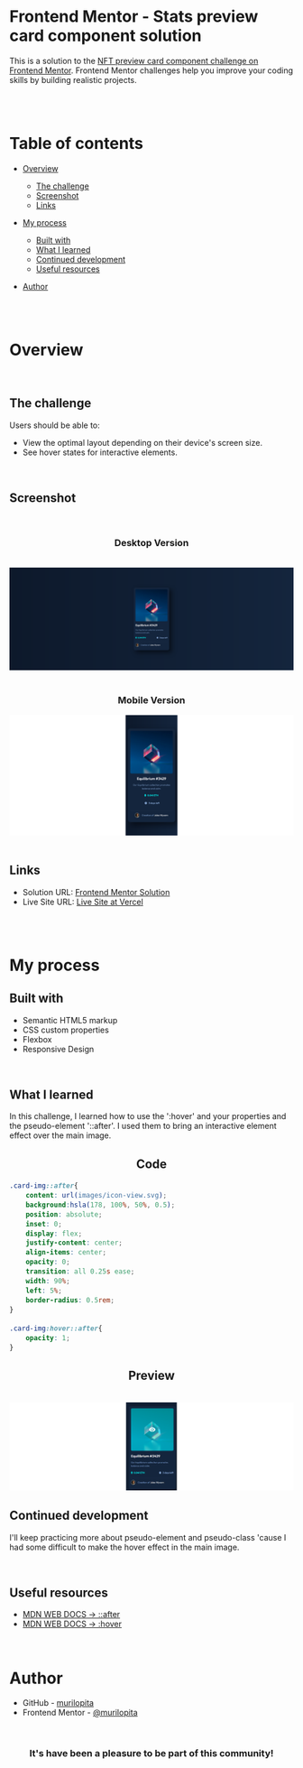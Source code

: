 # Frontend Mentor - Stats preview card component solution

This is a solution to the [NFT preview card component challenge on Frontend Mentor](https://www.frontendmentor.io/challenges/nft-preview-card-component-SbdUL_w0U). Frontend Mentor challenges help you improve your coding skills by building realistic projects.

<br>
<br>

# Table of contents

- [Overview](#overview)
  - [The challenge](#the-challenge)
  - [Screenshot](#screenshot)
  - [Links](#links)
- [My process](#my-process)
  - [Built with](#built-with)
  - [What I learned](#what-i-learned)
  - [Continued development](#continued-development)
  - [Useful resources](#useful-resources)
  
- [Author](#author)


<br>
<br>

# Overview
<br>

## The challenge

Users should be able to:

- View the optimal layout depending on their device's screen size.
- See hover states for interactive elements.

<br>

## Screenshot

<br>

<h3 align='center'>Desktop Version</h3>

<br>

<img src="images/reademe_img/screenshot-desktop.png">

<br>
<br>

<h3 align='center'>Mobile Version</h3>

<img src="images/reademe_img/screenshot-mobile.png">

<br>
<br>

## Links

- Solution URL: [Frontend Mentor Solution](https://www.frontendmentor.io/solutions/nft-preview-card-component-70-J9G0kGb)
- Live Site URL: [Live Site at Vercel](https://nft-preview-card-component-main-byi733pjf-murilopita.vercel.app/)

<br>
<br>

# My process

## Built with

- Semantic HTML5 markup
- CSS custom properties
- Flexbox
- Responsive Design

<br>

## What I learned

In this challenge, I learned how to use the ':hover' and your properties and the pseudo-element '::after'. I used them to bring an interactive element effect over the main image.

<h2 align='center'>Code</h2>

```css
.card-img::after{
    content: url(images/icon-view.svg);
    background:hsla(178, 100%, 50%, 0.5);
    position: absolute;
    inset: 0;
    display: flex;
    justify-content: center;
    align-items: center;
    opacity: 0;
    transition: all 0.25s ease;
    width: 90%;
    left: 5%;
    border-radius: 0.5rem;
}

.card-img:hover::after{
    opacity: 1;
}
```
<h2 align='center'>Preview</h2>

<br>

<img src="images/reademe_img/screenshot-active.png">

<br>

## Continued development

I'll keep practicing more about pseudo-element and pseudo-class 'cause I had some difficult to make the hover effect in the main image.

<br>

## Useful resources

- [MDN WEB DOCS -> ::after](https://developer.mozilla.org/pt-BR/docs/Web/CSS/::after)
- [MDN WEB DOCS -> :hover](https://developer.mozilla.org/pt-BR/docs/Web/CSS/:hover)

<br>

# Author

- GitHub - [murilopita](https://github.com/murilopita/NFT-preview-card-component-main)
- Frontend Mentor - [@murilopita](https://www.frontendmentor.io/profile/murilopita)


<br>

<h3 align='center'> It's have been a pleasure to be part of this community!</h3> 